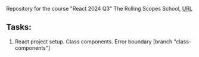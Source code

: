 Repository for the course "React 2024 Q3" The Rolling Scopes School, [URL](https://github.com/rolling-scopes-school/tasks/tree/master/react)
## Tasks:
1. React project setup. Class components. Error boundary [branch "class-components"]